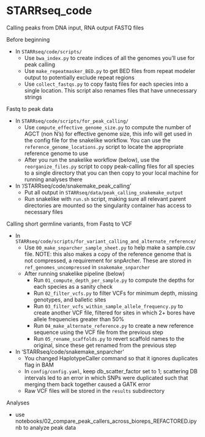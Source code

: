 # STARRseq_code

Calling peaks from DNA input, RNA output FASTQ files

Before beginning
- In `STARRseq/code/scripts/`
    - Use `bwa_index.py` to create indices of all the genomes you’ll use for peak calling
    - Use `make_repeatmasker_BED.py` to get BED files from repeat modeler output to potentially exclude repeat regions
    - Use `collect_fastqs.py` to copy fastq files for each species into a single location. This script also renames files that have unnecessary strings

Fastq to peak data
- In `STARRseq/code/scripts/for_peak_calling/`
    - Use `compute_effective_genome_size.py` to compute the number of AGCT (non N’s) for effective genome size, this info will get used in the config file for the snakelike workflow. You can use the `reference_genome_locations.py` script to locate the appropriate reference genome to use
    - After you run the snakelike workflow (below), use the `reorganize_files.py` script to copy peak-calling files for all species to a single directory that you can then copy to your local machine for running analyses there
- In ‘/STARRseq/code/snakemake_peak_calling’
    - Put all output in `STARRseq/data/peak_calling_snakemake_output`
    - Run snakelike with `run.sh` script, making sure all relevant parent directories are mounted so the singularity container has access to necessary files


Calling short germline variants, from Fastq to VCF

- In `STARRseq/code/scripts/for_variant_calling_and_alternate_reference/`
    - Use `00_make_snparcher_sample_sheet.py` to help make a sample.csv file. NOTE: this also makes a copy of the reference genome that is not compressed, a requirement for snpArcher. These are stored in `ref_genomes_uncompressed` in `snakemake_snparcher`
    - After running snakelike pipeline (below)
        - Run `01_compute_depth_per_sample.py` to compute the depths for each species as a sanity check
        - Run `02_filter_vcfs.py` to filter VCFs for minimum depth, missing genotypes, and balletic sites
        - Run `03_filter_vcfs_within_sample_allele_frequency.py` to create another VCF file, filtered for sites in which 2+ bores have allele frequencies greater than 50%
        - Run `04_make_alternate_reference.py` to create a new reference sequence using the VCF file from the previous step
        - Run `05_rename_scaffolds.py` to revert scaffold names to the original, since these get renamed from the previous step
- In ‘STARRseq/code/snakemake_snparcher’
    - You changed HaplotypeCaller command so that it ignores duplicates flag in BAM
    - In `config/config.yaml`, keep db_scatter_factor set to 1; scattering DB intervals led to an error in which SNPs were duplicated such that merging them back together caused a GATK error
    - Raw VCF files will be stored in the `results` subdirectory


Analyses

- use notebooks/02_compare_peak_callers_across_bioreps_REFACTORED.ipynb to analyze peak data
